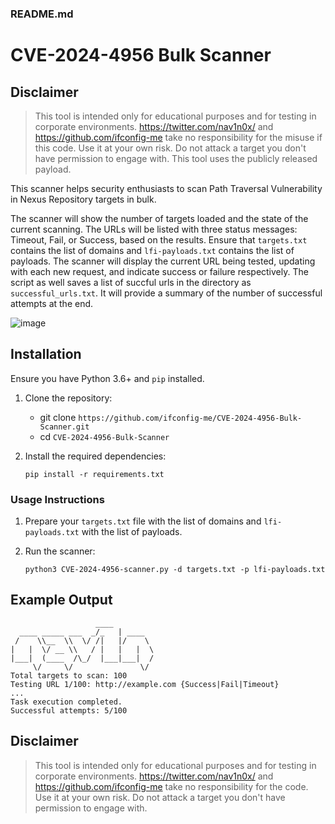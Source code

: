 ### README.md

# CVE-2024-4956 Bulk Scanner

## Disclaimer

> This tool is intended only for educational purposes and for testing in corporate environments. https://twitter.com/nav1n0x/ and https://github.com/ifconfig-me take no responsibility for the misuse if this code. Use it at your own risk. Do not attack a target you don't have permission to engage with. This tool uses the publicly released payload. 

This scanner helps security enthusiasts to scan Path Traversal Vulnerability in Nexus Repository targets in bulk. 

The scanner will show the number of targets loaded and the state of the current scanning. The URLs will be listed with three status messages: Timeout, Fail, or Success, based on the results. Ensure that `targets.txt` contains the list of domains and `lfi-payloads.txt` contains the list of payloads. The scanner will display the current URL being tested, updating with each new request, and indicate success or failure respectively. The script as well saves a list of succful urls in the directory as `successful_urls.txt`. It will provide a summary of the number of successful attempts at the end.

![image](https://github.com/ifconfig-me/CVE-2024-4956-Bulk-Scanner/assets/25315805/190f357d-d8b6-490b-bfa3-97a907a8ca53)

## Installation

Ensure you have Python 3.6+ and `pip` installed.

1. Clone the repository:

    * git clone `https://github.com/ifconfig-me/CVE-2024-4956-Bulk-Scanner.git`
    * cd `CVE-2024-4956-Bulk-Scanner`

3. Install the required dependencies:

    `pip install -r requirements.txt`

### Usage Instructions

1. Prepare your `targets.txt` file with the list of domains and `lfi-payloads.txt` with the list of payloads.

2. Run the scanner:

    `python3 CVE-2024-4956-scanner.py -d targets.txt -p lfi-payloads.txt`

## Example Output

```
                   ____        
  ____ _____ ___  _/_   | ____  
 /    \\__  \\  \/ /|   |/    \ 
|   |  \/ __ \\   / |   |   |  \
|___|  (____  /\_/  |___|___|  /
     \/     \/               \/
Total targets to scan: 100
Testing URL 1/100: http://example.com {Success|Fail|Timeout}
...
Task execution completed.
Successful attempts: 5/100
```

## Disclaimer

> This tool is intended only for educational purposes and for testing in corporate environments. 
> https://twitter.com/nav1n0x/ and https://github.com/ifconfig-me take no responsibility for the code. 
> Use it at your own risk. Do not attack a target you don't have permission to engage with.
